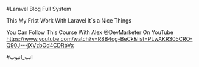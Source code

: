 #Laravel Blog Full System 

This My Frist Work With Laravel It`s a Nice Things


You Can Follow This Course With Alex @DevMarketer On YouTube https://www.youtube.com/watch?v=R8B4og-BeCk&list=PLwAKR305CRO-Q90J---jXVzbOd4CDRbVx


#انت_انبوب
